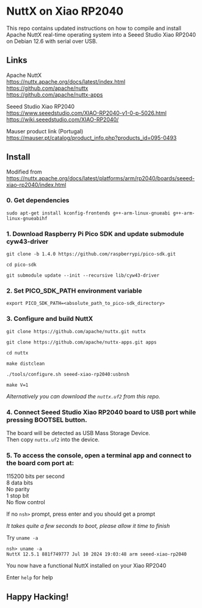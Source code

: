 # NuttX on Xiao RP2040

This repo contains updated instructions on how to compile and install      
Apache NuttX real-time operating system into a Seeed Studio Xiao RP2040       
on Debian 12.6 with serial over USB.       

## Links

Apache NuttX      
https://nuttx.apache.org/docs/latest/index.html       
https://github.com/apache/nuttx      
https://github.com/apache/nuttx-apps

Seeed Studio Xiao RP2040       
https://www.seeedstudio.com/XIAO-RP2040-v1-0-p-5026.html      
https://wiki.seeedstudio.com/XIAO-RP2040/

Mauser product link (Portugal)      
https://mauser.pt/catalog/product_info.php?products_id=095-0493

## Install

Modified from https://nuttx.apache.org/docs/latest/platforms/arm/rp2040/boards/seeed-xiao-rp2040/index.html

### 0. Get dependencies
   
  `sudo apt-get install kconfig-frontends g++-arm-linux-gnueabi g++-arm-linux-gnueabihf`

### 1. Download Raspberry Pi Pico SDK and update submodule cyw43-driver

  `git clone -b 1.4.0 https://github.com/raspberrypi/pico-sdk.git`
  
  `cd pico-sdk`
  
  `git submodule update --init --recursive lib/cyw43-driver`

### 2. Set PICO_SDK_PATH environment variable

  `export PICO_SDK_PATH=<absolute_path_to_pico-sdk_directory>`

### 3. Configure and build NuttX

  `git clone https://github.com/apache/nuttx.git nuttx`
  
  `git clone https://github.com/apache/nuttx-apps.git apps`
  
  `cd nuttx`
  
  `make distclean`
  
  `./tools/configure.sh seeed-xiao-rp2040:usbnsh`
  
  `make V=1`

  _Alternatively you can download the `nuttx.uf2` from this repo._

### 4. Connect Seeed Studio Xiao RP2040 board to USB port while pressing BOOTSEL button.
   The board will be detected as USB Mass Storage Device.      
   Then copy `nuttx.uf2` into the device.

### 5. To access the console, open a terminal app and connect to the board com port at:      
   115200 bits per second      
   8 data bits      
   No parity      
   1 stop bit     
   No flow control      

   If no `nsh>` prompt, press enter and you should get a prompt

   _It takes quite a few seconds to boot, please allow it time to finish_

   Try `uname -a`

   ```
   nsh> uname -a
   NuttX 12.5.1 881f749777 Jul 10 2024 19:03:48 arm seeed-xiao-rp2040
   ```

  You now have a functional NuttX installed on your Xiao RP2040

  Enter `help` for help

  
  ## Happy Hacking!

